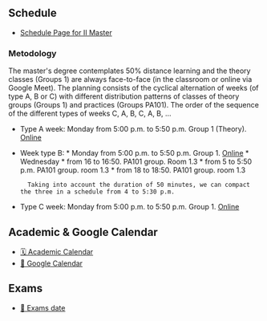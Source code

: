 ## Schedule

* [Schedule Page for II Master](https://www.ull.es/masteres/ingenieria-informatica/informacion-academica/horarios-y-calendario-examenes/)

### Metodology

The master's degree contemplates 50% distance learning and the theory classes (Groups 1) are always face-to-face (in the classroom or online via Google Meet). The planning consists of the cyclical alternation of weeks (of type A, B or C) with different distribution patterns of classes of theory groups (Groups 1) and practices (Groups PA101). The order of the sequence of the different types of weeks C, A, B, C, A, B, …
* Type A week: Monday from 5:00 p.m. to 5:50 p.m. Group 1 (Theory). [Online][meet]
* Week type B:
      * Monday from 5:00 p.m. to 5:50 p.m. Group 1. [Online][meet]
      * Wednesday
          * from 16 to 16:50. PA101 group. Room 1.3
          * from 5 to 5:50 p.m. PA101 group. room 1.3
          * from 18 to 18:50. PA101 group. room 1.3
      
        Taking into account the duration of 50 minutes, we can compact the three in a schedule from 4 to 5:30 p.m.
* Type C week: Monday from 5:00 p.m. to 5:50 p.m. Group 1. [Online][meet]

[meet]: https://meet.google.com/bhv-togn-ynm


## Academic & Google Calendar

* [🗓️ Academic Calendar](https://www.ull.es/estudios-docencia/calendario-academico/)
* [📅 Google Calendar](https://calendar.google.com/calendar/u/1?cid=dWxsLmVkdS5lc19oM2FiN3AzcmxmYW1qY25zbmhsdDZ1aGI0MEBncm91cC5jYWxlbmRhci5nb29nbGUuY29t)


## Exams

* [📝 Exams date](https://www.ull.es/grados/ingenieria-informatica/informacion-academica/horarios-y-calendario-examenes/) 
